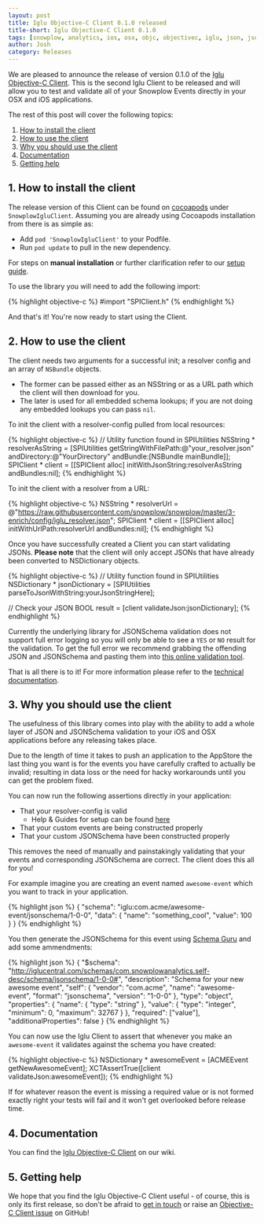 ```yaml
---
layout: post
title: Iglu Objective-C Client 0.1.0 released
title-short: Iglu Objective-C Client 0.1.0
tags: [snowplow, analytics, ios, osx, objc, objectivec, iglu, json, jsonschema]
author: Josh
category: Releases
---
```


We are pleased to announce the release of version 0.1.0 of the [Iglu Objective-C Client][client-repo].  This is the second Iglu Client to be released and will allow you to test and validate all of your Snowplow Events directly in your OSX and iOS applications.

The rest of this post will cover the following topics:

1. [How to install the client](/blog/2015/10/16/iglu-objective-c-client-0.1.0-released#how-to-install)
2. [How to use the client](/blog/2015/10/16/iglu-objective-c-client-0.1.0-released#how-to-use)
3. [Why you should use the client](/blog/2015/10/16/iglu-objective-c-client-0.1.0-released#why-to-use)
4. [Documentation](/blog/2015/10/16/iglu-objective-c-client-0.1.0-released#docs)
5. [Getting help](/blog/2015/10/16/iglu-objective-c-client-0.1.0-released#help)

<!--more-->

<h2 id="how-to-install">1. How to install the client</h2>

The release version of this Client can be found on [cocoapods][cocoapods] under `SnowplowIgluClient`.  Assuming you are already using Cocoapods installation from there is as simple as:

* Add `pod 'SnowplowIgluClient'` to your Podfile.
* Run `pod update` to pull in the new dependency.

For steps on **manual installation** or further clarification refer to our [setup guide][setup-guide].

To use the library you will need to add the following import:

{% highlight objective-c %}
#import "SPIClient.h"
{% endhighlight %}

And that's it! You're now ready to start using the Client.

<h2 id="how-to-use">2. How to use the client</h2>

The client needs two arguments for a successful init; a resolver config and an array of `NSBundle` objects.
* The former can be passed either as an NSString or as a URL path which the client will then download for you.
* The later is used for all embedded schema lookups; if you are not doing any embedded lookups you can pass `nil`.

To init the client with a resolver-config pulled from local resources:

{% highlight objective-c %}
// Utility function found in SPIUtilities
NSString * resolverAsString = 
    [SPIUtilities getStringWithFilePath:@"your_resolver.json" 
                           andDirectory:@"YourDirectory" 
                              andBundle:[NSBundle mainBundle]];
SPIClient * client = [[SPIClient alloc] initWithJsonString:resolverAsString andBundles:nil];
{% endhighlight %}

To init the client with a resolver from a URL:

{% highlight objective-c %}
NSString * resolverUrl = @"https://raw.githubusercontent.com/snowplow/snowplow/master/3-enrich/config/iglu_resolver.json";
SPIClient * client = [[SPIClient alloc] initWithUrlPath:resolverUrl andBundles:nil];
{% endhighlight %}

Once you have successfully created a Client you can start validating JSONs.  **Please note** that the client will only accept JSONs that have already been converted to NSDictionary objects.

{% highlight objective-c %}
// Utility function found in SPIUtilities
NSDictionary * jsonDictionary = [SPIUtilities parseToJsonWithString:yourJsonStringHere];

// Check your JSON
BOOL result = [client validateJson:jsonDictionary];
{% endhighlight %}

Currently the underlying library for JSONSchema validation does not support full error logging so you will only be able to see a `YES` or `NO` result for the validation.  To get the full error we recommend grabbing the offending JSON and JSONSchema and pasting them into [this online validation tool](https://json-schema-validator.herokuapp.com/).

That is all there is to it!  For more information please refer to the [technical documentation][tech-docs].

<h2 id="why-to-use">3. Why you should use the client</h2>

The usefulness of this library comes into play with the ability to add a whole layer of JSON and JSONSchema validation to your iOS and OSX applications before any releasing takes place.  

Due to the length of time it takes to push an application to the AppStore the last thing you want is for the events you have carefully crafted to actually be invalid; resulting in data loss or the need for hacky workarounds until you can get the problem fixed.

You can now run the following assertions directly in your application:
* That your resolver-config is valid
  - Help & Guides for setup can be found [here](https://github.com/snowplow/iglu/wiki/Iglu-technical-documentation)
* That your custom events are being constructed properly
* That your custom JSONSchema have been constructed properly

This removes the need of manually and painstakingly validating that your events and corresponding JSONSchema are correct.  The client does this all for you!

For example imagine you are creating an event named `awesome-event` which you want to track in your application.

{% highlight json %}
{
    "schema": "iglu:com.acme/awesome-event/jsonschema/1-0-0", 
    "data": {
        "name": "something_cool",
        "value": 100
  }
}
{% endhighlight %}

You then generate the JSONSchema for this event using [Schema Guru][schema-guru] and add some ammendments:

{% highlight json %}
{
    "$schema": "http://iglucentral.com/schemas/com.snowplowanalytics.self-desc/schema/jsonschema/1-0-0#",
    "description": "Schema for your new awesome event",
    "self": {
        "vendor": "com.acme",
        "name": "awesome-event",
        "format": "jsonschema",
        "version": "1-0-0"
    },
    "type": "object",
    "properties": {
        "name": {
            "type": "string"
        },
        "value": {
            "type": "integer",
            "minimum": 0,
            "maximum": 32767
        }
    },
    "required": ["value"],
    "additionalProperties": false
}
{% endhighlight %}

You can now use the Iglu Client to assert that whenever you make an `awesome-event` it validates against the schema you have created:

{% highlight objective-c %}
NSDictionary * awesomeEvent = [ACMEEvent getNewAwesomeEvent];
XCTAssertTrue([client validateJson:awesomeEvent]);
{% endhighlight %}

If for whatever reason the event is missing a required value or is not formed exactly right your tests will fail and it won't get overlooked before release time.

<h2 id="docs">4. Documentation</h2>

You can find the [Iglu Objective-C Client][tech-docs] on our wiki.

<h2 id="help">5. Getting help</h2>

We hope that you find the Iglu Objective-C Client useful - of course, this is only its first release, so don't be afraid to [get in touch][talk-to-us] or raise an [Objective-C Client issue][client-issues] on GitHub!

[client-repo]: https://github.com/snowplow/iglu-objc-client
[cocoapods]: https://cocoapods.org/
[setup-guide]: https://github.com/snowplow/iglu/wiki/ObjC-client-setup
[tech-docs]: https://github.com/snowplow/iglu/wiki/ObjC-client
[schema-guru]: https://github.com/snowplow/schema-guru
[talk-to-us]: https://github.com/snowplow/iglu/wiki/Talk-to-us
[client-issues]: https://github.com/snowplow/iglu-objc-client/issues
